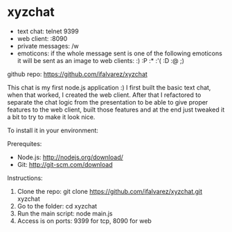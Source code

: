 xyzchat
=======

- text chat: telnet <host> 9399
- web client: <host>:8090
- private messages: /w <username> <message>
- emoticons: if the whole message sent is one of the following emoticons it will be sent as an image to web clients:    :)    :P    :*    :'(    :D    :@    ;)

github repo: https://github.com/ifalvarez/xyzchat

This chat is my first node.js application :)
I first built the basic text chat, when that worked, I created the web client. After that I refactored to separate the chat logic from the presentation to be able to give proper features to the web client, built those features and at the end just tweaked it a bit to try to make it look nice.

To install it in your environment:

Prerequites:
- Node.js: http://nodejs.org/download/
- Git: http://git-scm.com/download

Instructions:

1. Clone the repo:      git clone https://github.com/ifalvarez/xyzchat.git xyzchat
2. Go to the folder:    cd xyzchat
3. Run the main script: node main.js
4. Access is on ports:  9399 for tcp, 8090 for web
